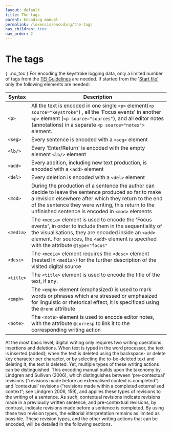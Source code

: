 ```yaml
---
layout: default
title: The tags
parent: Encoding manual
permalink: /loxensis/encoding/the-tags
has_children: true
nav_order: 2
---
```

# The tags #
{: .no_toc }
For encoding the keystroke logging data, only a limited number of tags from the [TEI Guidelines](https://tei-c.org) are needed. If started from the '[Start file'](start-file) only the following elements are needed:


| Syntax      | Description |
| ----------- | ----------- |
| `<p>`     | All the text is encoded in one single `<p>` element(`<p source="keystroke"`) ,  all the 'Focus events' in another `<p>` element  (`<p source="sources"`), and all editor notes (annotations) in a separate `<p source="notes">` element.     |
| `<seg>`   | Every sentence is encoded with a `<seg>` element       |
| `<lb/>`   | Every 'Enter/Return' is encoded with the empty element `<lb/>` element       |
| `<add>`   | Every addition, including new text production, is encoded with a `<add>` element       |
| `<del>`   | Every deletion is encoded with a `<del>` element       |
| `<mod>`   | During the production of a sentence the author can decide to leave the sentence produced so far to make a revision elsewhere after which they return to the end of the sentence they were writing, this return to the unfinished sentence is encoded in `<mod>` elements      |
| `<media>`   | The `<media>` element is used to encode the 'Focus events', in order to include them in the sequentiality of the visualisations, they are encoded inside an `<add>` element. For sources, the `<add>` element is specified with the attribute `@type="focus"`       |
| `<desc>`   | The `<media>` element requires the `<desc>` element (nested in `<media>`) for the further description of the visited digital source       |
| `<title>`   | The `<title>` element is used to encode the title of the text, if any.   |
| `<emph>`   | The `<emph>` element (emphasized) is used to mark words or phrases which are stressed or emphasized for linguistic or rhetorical effect, it is specificed using the `@rend` attribute   |
| `<note>`   | The `<note>` element is used to encode editor notes, with the attribute `@corresp` to link it to the corresponding writing action  |

At the most basic level, digital writing only requires two writing operations: insertions and deletions. When text is typed in the word processor, the text is inserted (added); when the text is deleted using the backspace- or delete key character per character, or by selecting the to-be-deleted text and deleting it, the text is deleted. Yet, multiple types of these writing actions can be distinguished. This encoding manual builds upon the taxonomy by Lindgren and Sullivan (2006), which distinguishes between ‘pre-contextual’ revisions (“revisions made before an externalised context is completed”) and ‘contextual’ revisions (“revisions made within a completed externalised context”; see Lindgren 2006, 159), and applies these types of revisions to the writing of a sentence. As such, contextual revisions indicate revisions made in a previously written sentence, and pre-contextual revisions, by contrast, indicate revisions made before a sentence is completed. By using these two revision types, the editorial interpretation remains as limited as possible. These revision types, and the other writing actions that can be encoded, will be detailed in the following sections.
